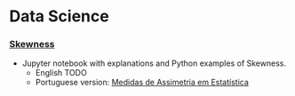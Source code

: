 # Data Science

### [Skewness](https://en.wikipedia.org/wiki/Skewness)

- Jupyter notebook with explanations and Python examples of Skewness. 
  - English TODO
  - Portuguese version: [Medidas de Assimetria em Estatística](https://github.com/lagefreitas/data-science/blob/main/Skewness-Brazilian_Portuguese.ipynb)
